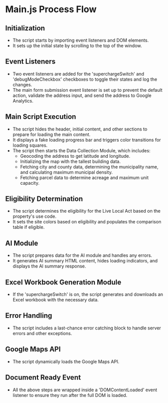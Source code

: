 # Main.js Process Flow

## Initialization
- The script starts by importing event listeners and DOM elements.
- It sets up the initial state by scrolling to the top of the window.

## Event Listeners
- Two event listeners are added for the 'superchargeSwitch' and 'debugModeCheckbox' checkboxes to toggle their states and log the changes.
- The main form submission event listener is set up to prevent the default action, validate the address input, and send the address to Google Analytics.

## Main Script Execution
- The script hides the header, initial content, and other sections to prepare for loading the main content.
- It displays a fake loading progress bar and triggers color transitions for loading squares.
- The script then starts the Data Collection Module, which includes:
  - Geocoding the address to get latitude and longitude.
  - Initializing the map with the tallest building data.
  - Fetching city and county data, determining the municipality name, and calculating maximum municipal density.
  - Fetching parcel data to determine acreage and maximum unit capacity.

## Eligibility Determination
- The script determines the eligibility for the Live Local Act based on the property's use code.
- It sets the site colors based on eligibility and populates the comparison table if eligible.

## AI Module
- The script prepares data for the AI module and handles any errors.
- It generates AI summary HTML content, hides loading indicators, and displays the AI summary response.

## Excel Workbook Generation Module
- If the 'superchargeSwitch' is on, the script generates and downloads an Excel workbook with the necessary data.

## Error Handling
- The script includes a last-chance error catching block to handle server errors and other exceptions.

## Google Maps API
- The script dynamically loads the Google Maps API.

## Document Ready Event
- All the above steps are wrapped inside a 'DOMContentLoaded' event listener to ensure they run after the full DOM is loaded.
